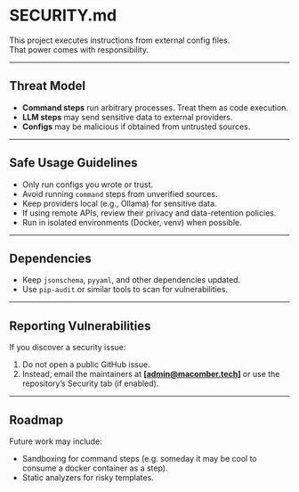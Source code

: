 # SECURITY.md

This project executes instructions from external config files.  
That power comes with responsibility.

---

## Threat Model

- **Command steps** run arbitrary processes. Treat them as code execution.  
- **LLM steps** may send sensitive data to external providers.  
- **Configs** may be malicious if obtained from untrusted sources.

---

## Safe Usage Guidelines

- Only run configs you wrote or trust.  
- Avoid running `command` steps from unverified sources.  
- Keep providers local (e.g., Ollama) for sensitive data.  
- If using remote APIs, review their privacy and data-retention policies.  
- Run in isolated environments (Docker, venv) when possible.

---

## Dependencies

- Keep `jsonschema`, `pyyaml`, and other dependencies updated.  
- Use `pip-audit` or similar tools to scan for vulnerabilities.  

---

## Reporting Vulnerabilities

If you discover a security issue:
1. Do not open a public GitHub issue.  
2. Instead, email the maintainers at **[admin@macomber.tech]** or use the repository’s Security tab (if enabled).  

---

## Roadmap

Future work may include:
- Sandboxing for command steps (e.g. someday it may be cool to consume a docker container as a step).
- Static analyzers for risky templates.
